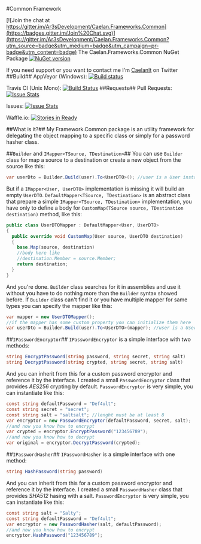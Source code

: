 #Common Framework

[![Join the chat at https://gitter.im/Ar3sDevelopment/Caelan.Frameworks.Common](https://badges.gitter.im/Join%20Chat.svg)](https://gitter.im/Ar3sDevelopment/Caelan.Frameworks.Common?utm_source=badge&utm_medium=badge&utm_campaign=pr-badge&utm_content=badge)
The Caelan.Frameworks.Common NuGet Package [![NuGet version](https://badge.fury.io/nu/Caelan.Frameworks.Common.svg)](http://badge.fury.io/nu/Caelan.Frameworks.Common)

If you need support or you want to contact me I'm [CaelanIt](https://twitter.com/CaelanIt) on Twitter
##Build##
AppVeyor (Windows): [![Build status](https://ci.appveyor.com/api/projects/status/0wi8iemmxy4xu986?svg=true)](https://ci.appveyor.com/project/matteobruni/caelan-frameworks-common)

Travis CI (Unix Mono): [![Build Status](https://travis-ci.org/Ar3sDevelopment/Caelan.Frameworks.Common.svg?branch=master)](https://travis-ci.org/Ar3sDevelopment/Caelan.Frameworks.Common)
##Requests##
Pull Requests: [![Issue Stats](http://issuestats.com/github/Ar3sDevelopment/Caelan.Frameworks.Common/badge/pr)](http://issuestats.com/github/Ar3sDevelopment/Caelan.Frameworks.Common)

Issues: [![Issue Stats](http://issuestats.com/github/Ar3sDevelopment/Caelan.Frameworks.Common/badge/issue)](http://issuestats.com/github/Ar3sDevelopment/Caelan.Frameworks.Common)

Waffle.io: [![Stories in Ready](https://badge.waffle.io/Ar3sDevelopment/Caelan.Frameworks.Common.png?label=ready&title=Ready)](https://waffle.io/Ar3sDevelopment/Caelan.Frameworks.Common)

##What is it?##
My Framework.Common package is an utility framework for delegating the object mapping to a specific class or simply for a password hasher class.

##`Builder` and `IMapper<TSource, TDestination>`##
You can use `Builder` class for map a source to a destination or create a new object from the source like this:
```csharp
var userDto = Builder.Build(user).To<UserDTO>(); //user is a User instance
```
But if a `IMapper<User, UserDTO>` implementation is missing it will build an empty `UserDTO`.
`DefaultMapper<TSource, TDestination>` is an abstract class that prepare a simple `IMapper<TSource, TDestination>` implementation, you have only to define a body for `CustomMap(TSource source, TDestination destination)` method, like this:
```csharp
public class UserDTOMapper : DefaultMapper<User, UserDTO>
{
  public override void CustomMap(User source, UserDTO destination)
  {
    base.Map(source, destination)
    //body here like
    //destination.Member = source.Member;
    return destination;
  }
}
```
And you're done. `Builder` class searches for it in assemblies and use it without you have to do nothing more than the `Builder` syntax showed before.
If `Builder` class can't find it or you have multiple mapper for same types you can specify the mapper like this:
```csharp
var mapper = new UserDTOMapper();
//if the mapper has some custom property you can initialize them here
var userDto = Builder.Build(user).To<UserDTO>(mapper); //user is a User instance
```

##`IPasswordEncryptor`##
`IPasswordEncryptor` is a simple interface with two methods:
```csharp
string EncryptPassword(string password, string secret, string salt)
string DecryptPassword(string crypted, string secret, string salt)
```
And you can inherit from this for a custom password encryptor and reference it by the interface.
I created a small `PasswordEncryptor` class that provides *AES256* crypting by default.
`PasswordEncryptor` is very simple, you can instantiate like this:
```csharp
const string defaultPassword = "Def4ult";
const string secret = "secret";
const string salt = "saltsalt"; //lenght must be at least 8
var encryptor = new PasswordEncryptor(defaultPassword, secret, salt);
//and now you know how to encrypt
var crypted = encryptor.EncryptPassword("123456789");
//and now you know how to decrypt
var original = encryptor.DecryptPassword(crypted);
```

##`IPasswordHasher`##
`IPasswordHasher` is a simple interface with one method:
```csharp
string HashPassword(string password)
```
And you can inherit from this for a custom password encryptor and reference it by the interface.
I created a small `PasswordHasher` class that provides *SHA512* hasing with a salt.
`PasswordEncryptor` is very simple, you can instantiate like this:
```csharp
const string salt = "Salty";
const string defaultPassword = "Def4ult";
var encryptor = new PasswordHasher(salt, defaultPassword);
//and now you know how to encrypt
encryptor.HashPassword("123456789");
```
